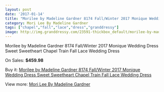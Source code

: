 ```yaml
---
layout: post
date: '2017-01-14'
title: "Morilee by Madeline Gardner 8174 Fall/Winter 2017 Monique Wedding Dress Sweet Sweetheart Chapel Train Fall Lace Wedding Dress"
category: Mori Lee By Madeline Gardner
tags: ["chapel","fall","lace","dress","granddressy"]
image: http://img.granddressy.com/23591-thickbox_default/morilee-by-madeline-gardner-8174-fall-winter-2017-monique-wedding-dress-sweet-sweetheart-chapel-train-fall-lace-wedding-dress.jpg
---
```

Morilee by Madeline Gardner 8174 Fall/Winter 2017 Monique Wedding Dress Sweet Sweetheart Chapel Train Fall Lace Wedding Dress

On Sales: **$459.98**
<a href="https://www.granddressy.com/en/mori-lee-by-madeline-gardner/22485-morilee-by-madeline-gardner-8174-fall-winter-2017-monique-wedding-dress-sweet-sweetheart-chapel-train-fall-lace-wedding-dress.html"><amp-img layout="responsive" width="600" height="600" src="//img.granddressy.com/23591-thickbox_default/morilee-by-madeline-gardner-8174-fall-winter-2017-monique-wedding-dress-sweet-sweetheart-chapel-train-fall-lace-wedding-dress.jpg" alt="Morilee by Madeline Gardner 8174 Fall/Winter 2017 Monique Wedding Dress Sweet Sweetheart Chapel Train Fall Lace Wedding Dress 0" /></a>
<a href="https://www.granddressy.com/en/mori-lee-by-madeline-gardner/22485-morilee-by-madeline-gardner-8174-fall-winter-2017-monique-wedding-dress-sweet-sweetheart-chapel-train-fall-lace-wedding-dress.html"><amp-img layout="responsive" width="600" height="600" src="//img.granddressy.com/23595-thickbox_default/morilee-by-madeline-gardner-8174-fall-winter-2017-monique-wedding-dress-sweet-sweetheart-chapel-train-fall-lace-wedding-dress.jpg" alt="Morilee by Madeline Gardner 8174 Fall/Winter 2017 Monique Wedding Dress Sweet Sweetheart Chapel Train Fall Lace Wedding Dress 1" /></a>
<a href="https://www.granddressy.com/en/mori-lee-by-madeline-gardner/22485-morilee-by-madeline-gardner-8174-fall-winter-2017-monique-wedding-dress-sweet-sweetheart-chapel-train-fall-lace-wedding-dress.html"><amp-img layout="responsive" width="600" height="600" src="//img.granddressy.com/23594-thickbox_default/morilee-by-madeline-gardner-8174-fall-winter-2017-monique-wedding-dress-sweet-sweetheart-chapel-train-fall-lace-wedding-dress.jpg" alt="Morilee by Madeline Gardner 8174 Fall/Winter 2017 Monique Wedding Dress Sweet Sweetheart Chapel Train Fall Lace Wedding Dress 2" /></a>
<a href="https://www.granddressy.com/en/mori-lee-by-madeline-gardner/22485-morilee-by-madeline-gardner-8174-fall-winter-2017-monique-wedding-dress-sweet-sweetheart-chapel-train-fall-lace-wedding-dress.html"><amp-img layout="responsive" width="600" height="600" src="//img.granddressy.com/23593-thickbox_default/morilee-by-madeline-gardner-8174-fall-winter-2017-monique-wedding-dress-sweet-sweetheart-chapel-train-fall-lace-wedding-dress.jpg" alt="Morilee by Madeline Gardner 8174 Fall/Winter 2017 Monique Wedding Dress Sweet Sweetheart Chapel Train Fall Lace Wedding Dress 3" /></a>
<a href="https://www.granddressy.com/en/mori-lee-by-madeline-gardner/22485-morilee-by-madeline-gardner-8174-fall-winter-2017-monique-wedding-dress-sweet-sweetheart-chapel-train-fall-lace-wedding-dress.html"><amp-img layout="responsive" width="600" height="600" src="//img.granddressy.com/23592-thickbox_default/morilee-by-madeline-gardner-8174-fall-winter-2017-monique-wedding-dress-sweet-sweetheart-chapel-train-fall-lace-wedding-dress.jpg" alt="Morilee by Madeline Gardner 8174 Fall/Winter 2017 Monique Wedding Dress Sweet Sweetheart Chapel Train Fall Lace Wedding Dress 4" /></a>

Buy it: [Morilee by Madeline Gardner 8174 Fall/Winter 2017 Monique Wedding Dress Sweet Sweetheart Chapel Train Fall Lace Wedding Dress](https://www.granddressy.com/en/mori-lee-by-madeline-gardner/22485-morilee-by-madeline-gardner-8174-fall-winter-2017-monique-wedding-dress-sweet-sweetheart-chapel-train-fall-lace-wedding-dress.html "Morilee by Madeline Gardner 8174 Fall/Winter 2017 Monique Wedding Dress Sweet Sweetheart Chapel Train Fall Lace Wedding Dress")

View more: [Mori Lee By Madeline Gardner](https://www.granddressy.com/en/4-mori-lee-by-madeline-gardner "Mori Lee By Madeline Gardner")